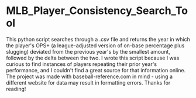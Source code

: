 # MLB_Player_Consistency_Search_Tool
This python script searches through a .csv file and returns the year in which the player's OPS+ (a league-adjusted version of on-base percentage plus slugging) deviated from the previous year's by the smallest amount, followed by the delta between the two.
I wrote this script because I was curious to find instances of players repeating their prior year's performance, and I couldn't find a great source for that information online. 
The project was made with baseball-reference.com in mind - using a different website for data may result in formatting errors. Thanks for reading!

